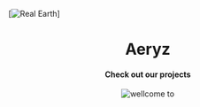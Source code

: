 [![Real Earth](https://github.com/Aeryz-xyz/.github/blob/main/assets/eal-earth.gif)]
<p>
  <h1 align="center"><b>Aeryz</b></h1>
</p>

<p>
  <h4 align="center"><b>Check out our projects</b></h4>
</p>

<p align="center">
    <img align="center" alt="wellcome to" src="https://gpvc.arturio.dev/Aeryz-xyz" />
</p>
